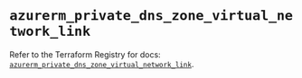 # `azurerm_private_dns_zone_virtual_network_link`

Refer to the Terraform Registry for docs: [`azurerm_private_dns_zone_virtual_network_link`](https://registry.terraform.io/providers/hashicorp/azurerm/3.103.0/docs/resources/private_dns_zone_virtual_network_link).
